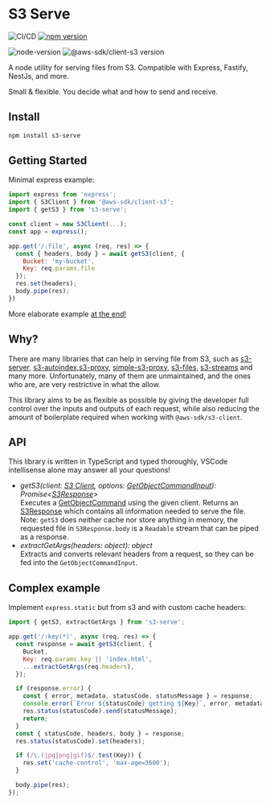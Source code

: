 # S3 Serve

![CI/CD](https://github.com/AbdBarho/s3-serve/actions/workflows/node.js.yml/badge.svg)
[![npm version](https://badge.fury.io/js/s3-serve.svg)](https://badge.fury.io/js/s3-serve)

![node-version](https://img.shields.io/node/v/s3-serve?style=plastic)
![@aws-sdk/client-s3 version](https://img.shields.io/npm/dependency-version/s3-serve/peer/@aws-sdk/client-s3?style=plastic)


A node utility for serving files from S3. Compatible with Express, Fastify, NestJs, and more.

Small & flexible. You decide what and how to send and receive.

## Install
```bash
npm install s3-serve
```

## Getting Started

Minimal express example:
```js
import express from 'express';
import { S3Client } from '@aws-sdk/client-s3';
import { getS3 } from 's3-serve';

const client = new S3Client(...);
const app = express();

app.get('/:file', async (req, res) => {
  const { headers, body } = await getS3(client, {
    Bucket: 'my-bucket',
    Key: req.params.file
  });
  res.set(headers);
  body.pipe(res);
})
```

More elaborate example [at the end!](#complex-example)

## Why?

There are many libraries that can help in serving file from S3, such as [s3-server](https://www.npmjs.com/package/s3-server), [s3-autoindex](https://www.npmjs.com/package/s3-autoindex),[s3-proxy](https://www.npmjs.com/package/s3-proxy), [simple-s3-proxy](https://www.npmjs.com/package/simple-s3-proxy), [s3-files](https://www.npmjs.com/package/s3-files), [s3-streams](https://www.npmjs.com/package/s3-streams) and many more.
Unfortunately, many of them are unmaintained, and the ones who are, are very restrictive in what the allow.

This library aims to be as flexible as possible by giving the developer full control over the inputs and outputs of each request, while also reducing the amount of boilerplate required when working with `@aws-sdk/s3-client`.



## API

This library is written in TypeScript and typed thoroughly, VSCode intellisense alone may answer all your questions!

* _getS3(client: [S3 Client](https://docs.aws.amazon.com/AWSJavaScriptSDK/v3/latest/clients/client-s3/classes/s3client.html), options: [GetObjectCommandInput](https://docs.aws.amazon.com/AWSJavaScriptSDK/v3/latest/clients/client-s3/interfaces/getobjectcommandinput.html)): Promise\<[S3Response](./src/lib/S3Response.ts)>_<br/>
Executes a [GetObjectCommand](https://docs.aws.amazon.com/AWSJavaScriptSDK/v3/latest/clients/client-s3/classes/getobjectcommand.html) using the given client. Returns an [S3Response](./src/lib/S3Response.ts) which contains all information needed to serve the file.<br/>
Note: `getS3` does neither cache nor store anything in memory, the requested file in `S3Response.body` is a `Readable` stream that can be piped as a response.
* _extractGetArgs(headers: object): object_<br/>
  Extracts and converts relevant headers from a request, so they can be fed into the `GetObjectCommandInput`.




## Complex example

Implement `express.static` but from s3 and with custom cache headers:

```js
import { getS3, extractGetArgs } from 's3-serve';

app.get('/:key(*)', async (req, res) => {
  const response = await getS3(client, {
    Bucket,
    Key: req.params.key || 'index.html',
    ...extractGetArgs(req.headers),
  });

  if (response.error) {
    const { error, metadata, statusCode, statusMessage } = response;
    console.error(`Error ${statusCode} getting ${Key}`, error, metadata);
    res.status(statusCode).send(statusMessage);
    return;
  }
  const { statusCode, headers, body } = response;
  res.status(statusCode).set(headers);

  if (/\.(jpg|png|gif)$/.test(Key)) {
    res.set('cache-control', 'max-age=3600');
  }

  body.pipe(res);
});
```
